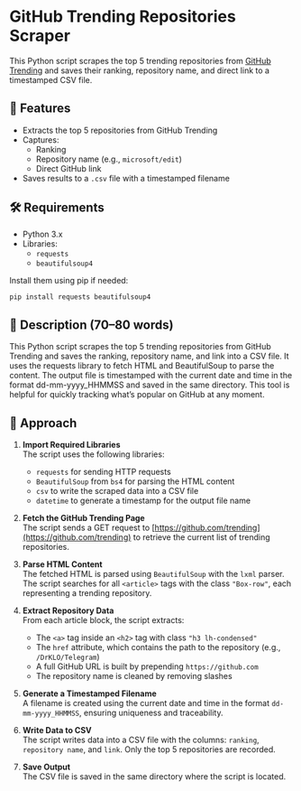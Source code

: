 # GitHub Trending Repositories Scraper

This Python script scrapes the top 5 trending repositories from [GitHub Trending](https://github.com/trending) and saves their ranking, repository name, and direct link to a timestamped CSV file.

## 📌 Features

- Extracts the top 5 repositories from GitHub Trending
- Captures:
  - Ranking
  - Repository name (e.g., `microsoft/edit`)
  - Direct GitHub link
- Saves results to a `.csv` file with a timestamped filename

## 🛠 Requirements

- Python 3.x
- Libraries:
  - `requests`
  - `beautifulsoup4`

Install them using pip if needed:

```bash
pip install requests beautifulsoup4
```

## 📌 Description (70–80 words)
This Python script scrapes the top 5 trending repositories from GitHub Trending and saves the ranking, repository name, and link into a CSV file. It uses the requests library to fetch HTML and BeautifulSoup to parse the content. The output file is timestamped with the current date and time in the format dd-mm-yyyy_HHMMSS and saved in the same directory. This tool is helpful for quickly tracking what’s popular on GitHub at any moment.

## 🧠 Approach

1. **Import Required Libraries**  
   The script uses the following libraries:
   - `requests` for sending HTTP requests
   - `BeautifulSoup` from `bs4` for parsing the HTML content
   - `csv` to write the scraped data into a CSV file
   - `datetime` to generate a timestamp for the output file name

2. **Fetch the GitHub Trending Page**  
   The script sends a GET request to [https://github.com/trending](https://github.com/trending) to retrieve the current list of trending repositories.

3. **Parse HTML Content**  
   The fetched HTML is parsed using `BeautifulSoup` with the `lxml` parser.  
   The script searches for all `<article>` tags with the class `"Box-row"`, each representing a trending repository.

4. **Extract Repository Data**  
   From each article block, the script extracts:
   - The `<a>` tag inside an `<h2>` tag with class `"h3 lh-condensed"`
   - The `href` attribute, which contains the path to the repository (e.g., `/DrKLO/Telegram`)
   - A full GitHub URL is built by prepending `https://github.com`
   - The repository name is cleaned by removing slashes

5. **Generate a Timestamped Filename**  
   A filename is created using the current date and time in the format `dd-mm-yyyy_HHMMSS`, ensuring uniqueness and traceability.

6. **Write Data to CSV**  
   The script writes data into a CSV file with the columns: `ranking`, `repository name`, and `link`. Only the top 5 repositories are recorded.

7. **Save Output**  
   The CSV file is saved in the same directory where the script is located.

